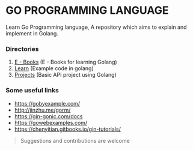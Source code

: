 # GO PROGRAMMING LANGUAGE
Learn Go Programming language, A repository which aims to explain and implement in Golang.

### Directories
1. [E - Books](/E%20-%20Books) (E - Books for learning Golang)
2. [Learn](/Learn) (Example code in golang)
3. [Projects](/Projects) (Basic API project using Golang)

### Some useful links
- https://gobyexample.com/
- http://jinzhu.me/gorm/
- https://gin-gonic.com/docs
- https://gowebexamples.com/
- https://chenyitian.gitbooks.io/gin-tutorials/


> Suggestions and contributions are welcome